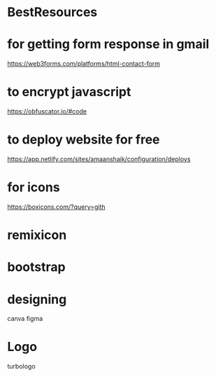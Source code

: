 # BestResources

# for getting form response in gmail
https://web3forms.com/platforms/html-contact-form

# to encrypt javascript
https://obfuscator.io/#code

# to deploy website for free
https://app.netlify.com/sites/amaanshaik/configuration/deploys

# for icons
https://boxicons.com/?query=gith
 <link href='https://unpkg.com/boxicons@2.1.4/css/boxicons.min.css' rel='stylesheet'>
    <script src="https://unpkg.com/typed.js@2.1.0/dist/typed.umd.js"></script>
    
# remixicon
  <link
      href="https://cdn.jsdelivr.net/npm/remixicon@2.5.0/fonts/remixicon.css"
      rel="stylesheet"
    />

# bootstrap
<link href="https://cdn.jsdelivr.net/npm/bootstrap@5.3.2/dist/css/bootstrap.min.css" rel="stylesheet" integrity="sha384-T3c6CoIi6uLrA9TneNEoa7RxnatzjcDSCmG1MXxSR1GAsXEV/Dwwykc2MPK8M2HN" crossorigin="anonymous">

<script src="https://cdn.jsdelivr.net/npm/bootstrap@5.3.2/dist/js/bootstrap.bundle.min.js" integrity="sha384-C6RzsynM9kWDrMNeT87bh95OGNyZPhcTNXj1NW7RuBCsyN/o0jlpcV8Qyq46cDfL" crossorigin="anonymous"></script>

# designing
canva
figma

# Logo
turbologo
